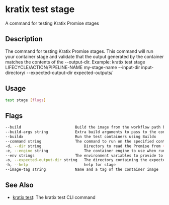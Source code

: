 # kratix test stage
A command for testing Kratix Promise stages

## Description
The command for testing Kratix Promise stages.
This command will run your container stage and validate that
the output generated by the container matches the contents of the --output-dir.
Example: kratix test stage LIFECYCLE/ACTION/PIPELINE-NAME my-stage-name --input-dir input-directory/ --expected-output-dir expected-outputs/

## Usage
```bash
test stage [flags]
```


## Flags
```bash
--build                        Build the image from the workflow path before running the test
--build-args string            Extra build arguments to pass to the container run command
--buildx                       Run the test containers using Buildx
--command string               The command to run on the specified container
-d, --dir string                   Directory to read the Promise from (default ".")
-e, --engine string                The container engine to use when running the test containers (default "docker")
--env strings                  The environment variables to provide to the test container (e.g. DRY_RUN=true,ENVIRONMENT=dev)
-o, --expected-output-dir string   The directory containing the expected output files to compare to the generated output
-h, --help                         help for stage
--image-tag string             Name and a tag of the container image
```


## See Also

* [kratix test](/ske/promise-testing-framework/reference/kratix-test): The kratix test CLI command

